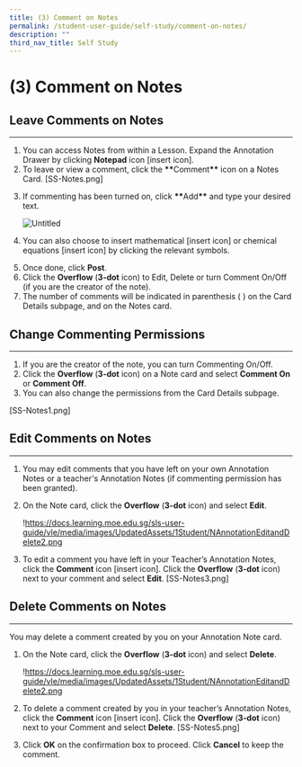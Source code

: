 ```yaml
---
title: (3) Comment on Notes
permalink: /student-user-guide/self-study/comment-on-notes/
description: ""
third_nav_title: Self Study
---
```

<h1 id="-3-comment-on-notes">(3) Comment on Notes</h1>
<h2 id="leave-comments-on-notes">Leave Comments on Notes</h2>
<hr>
<ol>
<li>You can access Notes from within a Lesson. Expand the Annotation Drawer by clicking <strong>Notepad</strong> icon [insert icon].</li>
<li>To leave or view a comment, click the <strong><strong><strong>**</strong></strong></strong>Comment<strong><strong><strong>**</strong></strong></strong> icon on a Notes Card. [SS-Notes.png] </li>
<li><p>If commenting has been turned on, click <strong>**</strong>Add<strong>**</strong> and type your desired text.</p>
<p> <img alt="Untitled" src="https://s3-us-west-2.amazonaws.com/secure.notion-static.com/3a4461c6-9dc5-4331-b721-6712cef7fdeb/Untitled.png"></p>
</li>
<li><p>You can also choose to insert mathematical [insert icon] or chemical equations [insert icon] by clicking the relevant symbols.</p>
</li>
<li>Once done, click <strong>Post</strong>.</li>
<li>Click the <strong>Overflow</strong> (<strong>3-dot</strong> icon) to Edit, Delete or turn Comment On/Off (if you are the creator of the note).</li>
<li>The number of comments will be indicated in parenthesis ( ) on the Card Details subpage, and on the Notes card.</li>
</ol>
<h2 id="change-commenting-permissions">Change Commenting Permissions</h2>
<hr>
<ol>
<li>If you are the creator of the note, you can turn Commenting On/Off.</li>
<li>Click the <strong>Overflow</strong> (<strong>3-dot</strong> icon) on a Note card and select <strong>Comment On</strong> or <strong>Comment Off</strong>.</li>
<li>You can also change the permissions from the Card Details subpage.</li>
</ol>
<p>[SS-Notes1.png]</p>
<h2 id="-edit-comments-on-notes-"><strong>Edit Comments on Notes</strong></h2>
<hr>
<ol>
<li>You may edit comments that you have left on your own Annotation Notes or a teacher's Annotation Notes (if commenting permission has been granted).</li>
<li><p>On the Note card, click the <strong>Overflow</strong> (<strong>3-dot</strong> icon) and select <strong>Edit</strong>. </p>
<p> !<a href="https://docs.learning.moe.edu.sg/sls-user-guide/vle/media/images/UpdatedAssets/1Student/NAnnotationEditandDelete2.png">https://docs.learning.moe.edu.sg/sls-user-guide/vle/media/images/UpdatedAssets/1Student/NAnnotationEditandDelete2.png</a></p>
</li>
<li><p>To edit a comment you have left in your Teacher’s Annotation Notes, click the <strong>Comment</strong> icon [insert icon]. Click the <strong>Overflow</strong> (<strong>3-dot</strong> icon) next to your comment and select <strong>Edit</strong>. [SS-Notes3.png]</p>
</li>
</ol>
<h2 id="-delete-comments-on-notes-"><strong>Delete Comments on Notes</strong></h2>
<hr>
<p>You may delete a comment created by you on your Annotation Note card.</p>
<ol>
<li><p>On the Note card, click the <strong>Overflow</strong> (<strong>3-dot</strong> icon) and select <strong>Delete</strong>. </p>
<p> !<a href="https://docs.learning.moe.edu.sg/sls-user-guide/vle/media/images/UpdatedAssets/1Student/NAnnotationEditandDelete2.png">https://docs.learning.moe.edu.sg/sls-user-guide/vle/media/images/UpdatedAssets/1Student/NAnnotationEditandDelete2.png</a></p>
</li>
<li><p>To delete a comment created by you in your teacher’s Annotation Notes, click the <strong>Comment</strong> icon [insert icon]. Click the <strong>Overflow</strong> (<strong>3-dot</strong> icon) next to your Comment and select <strong>Delete</strong>. [SS-Notes5.png]</p>
</li>
<li>Click <strong>OK</strong> on the confirmation box to proceed. Click <strong>Cancel</strong> to keep the comment.</li>
</ol>
